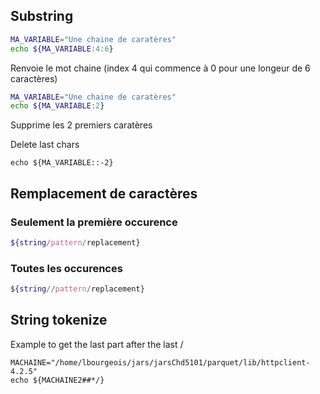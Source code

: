## Substring
```bash
MA_VARIABLE="Une chaine de caratères"
echo ${MA_VARIABLE:4:6}
```
Renvoie le mot chaine (index 4 qui commence à 0 pour une longeur de 6 caractères)
```bash
MA_VARIABLE="Une chaine de caratères"
echo ${MA_VARIABLE:2}
```
Supprime les 2 premiers caratères


Delete last chars
```
echo ${MA_VARIABLE::-2}
```
## Remplacement de caractères
### Seulement la première occurence
```bash
${string/pattern/replacement}
```
### Toutes les occurences
```bash
${string//pattern/replacement}
```
## String tokenize
Example to get the last part after the last /
```
MACHAINE="/home/lbourgeois/jars/jarsChd5101/parquet/lib/httpclient-4.2.5"
echo ${MACHAINE2##*/}
```
